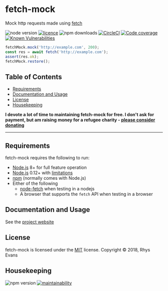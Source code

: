 # fetch-mock

Mock http requests made using [fetch](https://developer.mozilla.org/en-US/docs/Web/API/WindowOrWorkerGlobalScope/fetch)

![node version](https://img.shields.io/node/v/fetch-mock.svg?style=flat-square)
[![licence](https://img.shields.io/npm/l/fetch-mock.svg?style=flat-square)](https://github.com/wheresrhys/fetch-mock/blob/master/LICENSE)
![npm downloads](https://img.shields.io/npm/dm/fetch-mock.svg?style=flat-square)
[![CircleCI](https://img.shields.io/circleci/project/github/wheresrhys/fetch-mock.svg?style=flat-square)](https://circleci.com/gh/wheresrhys/workflows/fetch-mock)
[![Code coverage](https://img.shields.io/coveralls/github/wheresrhys/fetch-mock.svg?style=flat-square)](https://coveralls.io/github/wheresrhys/fetch-mock)
[![Known Vulnerabilities](https://snyk.io/test/github/wheresrhys/fetch-mock/badge.svg?targetFile=package.json&style=flat-square)](https://snyk.io/test/github/wheresrhys/fetch-mock?targetFile=package.json)

```js
fetchMock.mock('http://example.com', 200);
const res = await fetch('http://example.com');
assert(res.ok);
fetchMock.restore();
```

## Table of Contents

- [Requirements](#requirements)
- [Documentation and Usage](http://www.wheresrhys.co.uk/fetch-mock/)
- [License](#license)
- [Housekeeping](#housekeping)

**I devote a lot of time to maintaining fetch-mock for free. I don't ask for payment, but am raising money for a refugee charity - <a href="https://www.justgiving.com/refugee-support-europe">please consider donating</a>**

---

## Requirements

fetch-mock requires the following to run:

- [Node.js](https://nodejs.org/) 8+ for full feature operation
- [Node.js](https://nodejs.org/) 0.12+ with [limitations](http://www.wheresrhys.co.uk/fetch-mock/#usageinstallation)
- [npm](https://www.npmjs.com/package/npm) (normally comes with Node.js)
- Either of the following
  - [node-fetch](https://www.npmjs.com/package/node-fetch) when testing in a nodejs
  - A browser that supports the `fetch` API when testing in a browser

## Documentation and Usage

See the [project website](http://www.wheresrhys.co.uk/fetch-mock/)

## License

fetch-mock is licensed under the [MIT](https://github.com/wheresrhys/fetch-mock/blob/master/LICENSE) license.
Copyright © 2018, Rhys Evans

## Housekeeping

![npm version](https://img.shields.io/npm/v/fetch-mock.svg?style=flat-square)
[![maintainability](https://api.codeclimate.com/v1/badges/7f8abbf54ec9f3d07df3/maintainability?style=flat-square)](https://codeclimate.com/github/wheresrhys/fetch-mock/maintainability)
